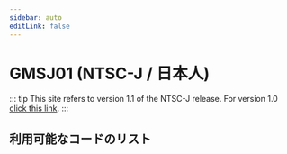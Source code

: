 ```yaml
---
sidebar: auto
editLink: false
---
```


# GMSJ01 (NTSC-J / 日本人)

::: tip
This site refers to version 1.1 of the NTSC-J release. For version 1.0 [click this link](/code-reference/gmsj01.html).
:::

## 利用可能なコードのリスト

<!-- injectionpoint -->
